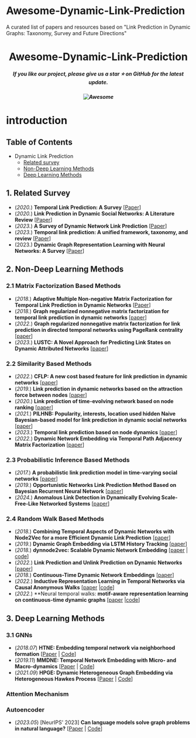 # Awesome-Dynamic-Link-Prediction
A curated list of papers and resources based on "Link Prediction in Dynamic Graphs: Taxonomy, Survey and Future Directions"


<h1 align="center"> Awesome-Dynamic-Link-Prediction</a></h2>
<h5 align="center"> If you like our project, please give us a star ⭐ on GitHub for the latest update.</h5>

<h5 align="center">

![Awesome](https://cdn.rawgit.com/sindresorhus/awesome/d7305f38d29fed78fa85652e3a63e154dd8e8829/media/badge.svg)

</h5>

# introduction



## Table of Contents

- Dynamic Link Prediction
  - [Related survey](#Related-Survey)
  - [Non-Deep Learning Methods](#Matrix-Factorization-Based-Methods)
  - [Deep Learning Methods](#Deep-Learning-Methods)

## 1. Related Survey

* (_2020._)  **Temporal Link Prediction: A Survey** [[Paper](https://link.springer.com/article/10.1007/s00354-019-00065-z)]
* (_2020._) **Link Prediction in Dynamic Social Networks: A Literature Review** [[Paper](https://ieeexplore.ieee.org/abstract/document/8596511)]
* (_2023._)  **A Survey of Dynamic Network Link Prediction** [[Paper](https://ieeexplore.ieee.org/document/10297326)]
* (_2023._)  **Temporal link prediction: A unified framework, taxonomy, and review** [[Paper](https://dl.acm.org/doi/abs/10.1145/3625820)]
* (2023.) **Dynamic Graph Representation Learning with Neural Networks: A Survey**  [[Paper](https://arxiv.org/pdf/2304.05729)]

## 2. Non-Deep Learning Methods

### 2.1 Matrix Factorization Based Methods

* (_2018._) **Adaptive Multiple Non-negative Matrix Factorization for Temporal Link Prediction in Dynamic Networks** [[Paper](https://dl.acm.org/doi/10.1145/3229543.3229546)]
* (_2018._) **Graph regularized nonnegative matrix factorization for temporal link prediction in dynamic networks** [[paper](https://www.sciencedirect.com/science/article/abs/pii/S0378437117313316)]
* (_2022._) **Graph regularized nonnegative matrix factorization for link prediction in directed temporal networks using PageRank centrality** [[paper](https://www.sciencedirect.com/science/article/abs/pii/S0960077922003174)]
* (_2023._) **LUSTC: A Novel Approach for Predicting Link States on Dynamic Attributed Networks** [[paper](https://ieeexplore.ieee.org/document/10091545/)]

### 2.2 Similarity Based Methods

* (_2022._) **CFLP: A new cost based feature for link prediction in dynamic networks** [[paper](https://www.sciencedirect.com/science/article/abs/pii/S1877750322001193)]
* (_2019._) **Link prediction in dynamic networks based on the attraction force between nodes** [[paper](https://www.researchgate.net/publication/333627112_Link_prediction_in_dynamic_networks_based_on_the_attraction_force_between_nodes)]
* (_2020._) **Link prediction of time-evolving network based on node ranking** [[paper](https://www.sciencedirect.com/science/article/abs/pii/S095070512030157X)]
* (_2021._) **PILHNB: Popularity, interests, location used hidden Naive Bayesian-based model for link prediction in dynamic social networks** [[paper](https://www.sciencedirect.com/science/article/abs/pii/S0925231221009620)]
* (_2023._) **Temporal link prediction based on node dynamics** [[paper](https://www.sciencedirect.com/science/article/abs/pii/S096007792300303X)]
* (_2022._) **Dynamic Network Embedding via Temporal Path Adjacency Matrix Factorization** [[paper](https://dl.acm.org/doi/10.1145/3511808.3557302)]

### 2.3 Probabilistic Inference Based Methods

* (_2017._) **A probabilistic link prediction model in time-varying social networks** [[paper](https://ieeexplore.ieee.org/document/7996909)]
* (_2019._) **Opportunistic Networks Link Prediction Method Based on Bayesian Recurrent Neural Network** [[paper](https://ieeexplore.ieee.org/document/8937548)]
* (_2024._) **Anomalous Link Detection in Dynamically Evolving Scale-Free-Like Networked Systems** [[paper](https://ieeexplore.ieee.org/document/10553458)]


### 2.4 Random Walk Based Methods

* (_2018._) **Combining Temporal Aspects of Dynamic Networks with Node2Vec for a more Efficient Dynamic Link Prediction** [[paper](https://ieeexplore.ieee.org/document/8508272)]
* (_2019._) **Dynamic Graph Embedding via LSTM History Tracking** [[paper](https://ieeexplore.ieee.org/document/8964233)]
* (_2018._) **dynnode2vec: Scalable Dynamic Network Embedding** [[paper](https://www.computer.org/csdl/proceedings-article/big-data/2018/08621910/17D45XDIXOz) | [code](https://github.com/pedugnat/dynnode2vec)]
* (_2022._) **Link Prediction and Unlink Prediction on Dynamic Networks** [[paper](https://ieeexplore.ieee.org/document/9757817)]
* (_2018._) **Continuous-Time Dynamic Network Embeddings** [[paper](https://dl.acm.org/doi/fullHtml/10.1145/3184558.3191526)]
* (_2022._) **Inductive Representation Learning in Temporal Networks via Causal Anonymous Walks** [[paper](https://arxiv.org/abs/2101.05974) |[code](https://github.com/snap-stanford/CAW)]
* (_2022._) **Neural temporal walks: **motif-aware representation learning on continuous-time dynamic graphs** [[paper](https://dl.acm.org/doi/abs/10.5555/3600270.3601715) |[code](https://github.com/KimMeen/Neural-Temporal-Walks)]

## 3. Deep Learning Methods

### 3.1 GNNs

* (_2018.07_) **HTNE: Embedding temporal network via neighborhood formation** [[Paper](https://dl.acm.org/doi/10.1145/3219819.3220054) | [Code](http://zuoyuan.github.io/files/htne.zip)]
* (_2019.11_) **MMDNE: Temporal Network Embedding with Micro- and Macro-dynamics** [[Paper](https://dl.acm.org/doi/10.1145/3357384.3357943) | [Code](https://github.com/rootlu/MMDNE)]
* (_2021.09_) **HPGE: Dynamic Heterogeneous Graph Embedding via Heterogeneous Hawkes Process** [[Paper](https://link.springer.com/chapter/10.1007/978-3-030-86486-6_24) | [Code](https://github.com/BUPT-GAMMA/HPGE)]

### Attention Mechanism

### Autoencoder



* (_2023.05_) [NeurIPS' 2023] **Can language models solve graph problems in natural language?** [[Paper](https://arxiv.org/abs/2305.10037) | [Code](https://github.com/Arthur-Heng/NLGraph)]
